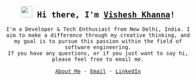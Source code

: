 <!-- ### Hi there 👋 -->

<p align="center">
  <h2 align="center"><samp> <img src="https://media.giphy.com/media/hvRJCLFzcasrR4ia7z/giphy.gif" width="30px"> Hi there, I'm <a href="https://visheshkhanna.github.io">Vishesh Khanna</a>!
</samp></h2>
</p>

<p align="center">
  <samp>
    I'm a Developer & Tech Enthusiast from New Delhi, India. I aim to make a difference through my creative thinking, and my goal is to pursue this passion within the field of software engineering.
    <br />
    If you have any questions, or if you just want to say hi, please feel free to email me.
    <br />
    <br />
    <a href="https://visheshkhanna.github.io">About Me</a>
    ·
    <a href="mailto:vishesh.khanna5@gmail.com">Email</a>
    ·
    <a href="https://www.linkedin.com/in/visheshkhanna5/">LinkedIn</a>
  </samp>
</p>

<!--
**visheshkhanna/visheshkhanna** is a ✨ _special_ ✨ repository because its `README.md` (this file) appears on your GitHub profile.

Here are some ideas to get you started:

- 🔭 I’m currently working on ...
- 🌱 I’m currently learning ...
- 👯 I’m looking to collaborate on ...
- 🤔 I’m looking for help with ...
- 💬 Ask me about ...
- 📫 How to reach me: ...
- 😄 Pronouns: ...
- ⚡ Fun fact: ...
-->

